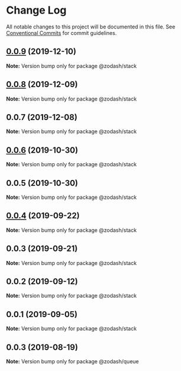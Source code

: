 # Change Log

All notable changes to this project will be documented in this file.
See [Conventional Commits](https://conventionalcommits.org) for commit guidelines.

## [0.0.9](https://github.com/zcorky/zodash/compare/@zodash/stack@0.0.8...@zodash/stack@0.0.9) (2019-12-10)

**Note:** Version bump only for package @zodash/stack





## [0.0.8](https://github.com/zcorky/zodash/compare/@zodash/stack@0.0.7...@zodash/stack@0.0.8) (2019-12-09)

**Note:** Version bump only for package @zodash/stack





## 0.0.7 (2019-12-08)

**Note:** Version bump only for package @zodash/stack





## [0.0.6](https://github.com/zcorky/zodash/compare/@zodash/stack@0.0.5...@zodash/stack@0.0.6) (2019-10-30)

**Note:** Version bump only for package @zodash/stack





## 0.0.5 (2019-10-30)

**Note:** Version bump only for package @zodash/stack





## [0.0.4](https://github.com/zcorky/zodash/compare/@zodash/stack@0.0.3...@zodash/stack@0.0.4) (2019-09-22)

**Note:** Version bump only for package @zodash/stack





## 0.0.3 (2019-09-21)

**Note:** Version bump only for package @zodash/stack





## 0.0.2 (2019-09-12)

**Note:** Version bump only for package @zodash/stack





## 0.0.1 (2019-09-05)

**Note:** Version bump only for package @zodash/stack





## 0.0.3 (2019-08-19)

**Note:** Version bump only for package @zodash/queue

